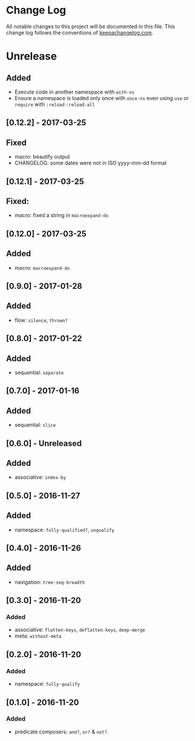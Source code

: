 # Change Log
All notable changes to this project will be documented in this file. This change log follows the conventions of [keepachangelog.com](http://keepachangelog.com/).

# Unrelease
## Added
- Execute code in another namespace with `with-ns`
- Ensure a namespace is loaded only once with `once-ns` even using `use`
  or `require` with `:reload` `:reload-all`

## [0.12.2] - 2017-03-25
## Fixed
- macro: beautify output
- CHANGELOG: some dates were not in ISO yyyy-mm-dd format

## [0.12.1] - 2017-03-25
## Fixed:
  - macro: fixed a string in `macroexpand-do`

## [0.12.0] - 2017-03-25
## Added
  - macro: `macroexpand-do`

## [0.9.0] - 2017-01-28
## Added
  - flow: `silence`, `thrown?`

## [0.8.0] - 2017-01-22
## Added
  - sequential: `separate`

## [0.7.0] - 2017-01-16
## Added
  - sequential: `slice`

## [0.6.0] - Unreleased
## Added
  - associative: `index-by`

## [0.5.0] - 2016-11-27
## Added
  - namespace: `fully-qualified?`, `unqualify`

## [0.4.0] - 2016-11-26
## Added
  - navigation: `tree-seq-breadth`

## [0.3.0] - 2016-11-20
### Added
  - associative: `flatten-keys`, `deflatten-keys`, `deep-merge`
  - meta: `without-meta`

## [0.2.0] - 2016-11-20
### Added
  - namespace: `fully-qualify`

## [0.1.0] - 2016-11-20
### Added
  - predicate composers: `and?`, `or?` & `not?`.
